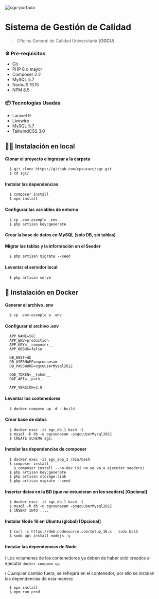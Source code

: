 ![sgc-portada](https://user-images.githubusercontent.com/52868996/175842421-dc5c0729-5451-4e86-868e-69bcf9c7aef7.png)

# Sistema de Gestión de Calidad
> Oficina General de Calidad Universitaria (**OGCU**)

### ⚙️ Pre-requisitos
- Git
- PHP 8 o mayor
- Composer 2.2
- MySQL 5.7
- NodeJS 16.15
- NPM 8.5

### 📦 Tecnologías Usadas
- Laravel 9
- Livewire
- MySQL 5.7
- TailwindCSS 3.0

## 🧑‍💻 Instalación en local

#### Clonar el proyecto e ingresar a la carpeta
```
  $ git clone https://github.com/cpaucarc/sgc.git
  $ cd sgc/
```
#### Instalar las dependencias
```
  $ composer install
  $ npm install
```
#### Configurar las variables de entorno
```
  $ cp .env.example .env
  $ php artisan key:generate
```
#### Crear la base de datos en MySQL (solo DB, sin tablas)

#### Migrar las tablas y la información en el Seeder
```
  $ php artisan migrate --seed
```
#### Levantar el servidor local
```
  $ php artisan serve
```
## 🐋 Instalación en Docker

#### Generar el archivo .env
```
  $ cp .env-example a .env
```
#### Configurar el archivo .env
```
  APP_NAME=SGC
  APP_ENV=production
  APP_KEY=__composer__
  APP_DEBUG=false

  DB_HOST=db
  DB_USERNAME=ogcuunasam
  DB_PASSWORD=ogcuUserMysql2022

  OGE_TOKEN=__token__
  OGE_API=__path__

  APP_VERSION=2.0
```
#### Levantar los contenedores
```
  $ docker-compose up -d --build
```
#### Crear base de datos
```
  $ docker exec -it sgc_db_1 bash -l
  $ mysql -h db -u ogcuunasam -pogcuUserMysql2022
  $ CREATE SCHEMA sgc;
```
#### Instalar las dependencias de composer
```
  $ docker exec -it sgc_app_1 /bin/bash
  $ composer install
    $ composer install --no-dev (si no se va a ejecutar seeders)
  $ php artisan key:generate
  $ php artisan storage:link
  $ php artisan migrate --seed
```
#### Insertar datos en la BD (que no estuvieran en los seeders) [Opcional]
```
  $ docker exec -it sgc_db_1 bash -l
  $ mysql -h db -u ogcuunasam -pogcuUserMysql2022
  $ INSERT INTO ....
```
#### Instalar Node 16 en Ubuntu (global) [Opcional]
```
  $ curl -s https://deb.nodesource.com/setup_16.x | sudo bash
  $ sudo apt install nodejs -y
```
#### Instalar las dependencias de Node
ℹ️ Los volumenes de los contenedores ya deben de haber sido creados al ejecutar `docker compose up`

ℹ️ Cualquier cambio fuera, se reflejará en el contenedor, por ello se instalan las dependencias de esta manera
```
  $ npm install
  $ npm run prod
```
